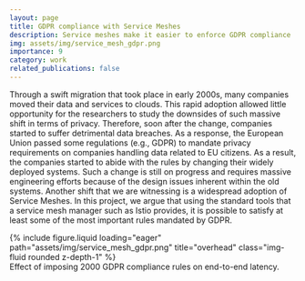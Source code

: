 ```yaml
---
layout: page
title: GDPR compliance with Service Meshes
description: Service meshes make it easier to enforce GDPR compliance
img: assets/img/service_mesh_gdpr.png
importance: 9
category: work
related_publications: false
---
```


Through a swift migration that took place in early 2000s, many companies moved their data and services to clouds. This rapid adoption allowed little opportunity for the researchers
to study the downsides of such massive shift in terms of privacy. Therefore, soon after the change, companies started to suffer detrimental data breaches. As a response, the European Union passed some regulations (e.g., GDPR) to mandate privacy requirements on companies handling data related to EU citizens. As a result, the companies started to abide with the rules by changing their widely deployed systems. Such a change is still on progress and requires massive engineering efforts because of the design issues inherent within the old systems. Another shift that we are witnessing is a widespread adoption of Service Meshes. In this project, we argue that using the standard tools that a service mesh manager such as Istio provides, it is possible to satisfy at least some of the most important rules mandated by GDPR.

<div class="row">
    <div class="col-sm mt-3 mt-md-0">
        {% include figure.liquid loading="eager" path="assets/img/service_mesh_gdpr.png" title="overhead" class="img-fluid rounded z-depth-1" %}
    </div>
</div>
<div class="caption">
    Effect of imposing 2000 GDPR compliance rules on end-to-end latency.
</div>
